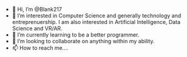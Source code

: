 - 👋 Hi, I’m @Blank217
- 👀 I’m interested in Computer Science and generally technology and entreprenuership. I am also interested in Artificial Intelligence, Data Science and VR/AR.
- 🌱 I’m currently learning to be a better programmer.
- 💞️ I’m looking to collaborate on anything within my ability.
- 📫 How to reach me....

<!---
Blank217/Blank217 is a ✨ special ✨ repository because its `README.md` (this file) appears on your GitHub profile.
You can click the Preview link to take a look at your changes.
--->
